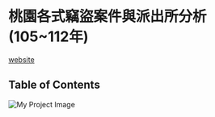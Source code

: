 # 桃園各式竊盜案件與派出所分析(105~112年)
[website](http://140.138.155.243:3838/s1101444/hw2/)
## Table of Contents
![My Project Image](https://github.com/hank1101444/R_project/blob/main/project_overview.png "Project Overview")
